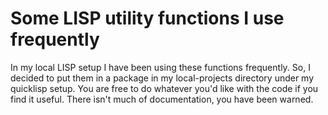 Some LISP utility functions I use frequently
============================================

In my local LISP setup I have been using these functions frequently.
So, I decided to put them in a package in my local-projects directory
under my quicklisp setup.  You are free to do whatever you'd like with
the code if you find it useful.  There isn't much of documentation,
you have been warned.

